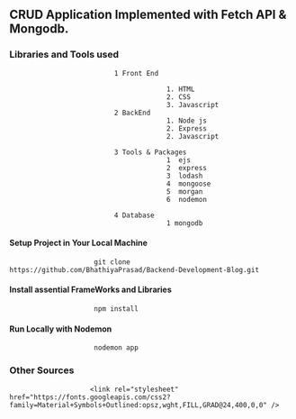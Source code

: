 ## CRUD Application Implemented with Fetch API & Mongodb.

### Libraries and Tools used  

                              1 Front End

                                           1. HTML
                                           2. CSS
                                           3. Javascript
                              2 BackEnd
                                           1. Node js
                                           2. Express
                                           2. Javascript
                                          
                              3 Tools & Packages        
                                           1  ejs
                                           2  express
                                           3  lodash
                                           4  mongoose
                                           5  morgan
                                           6  nodemon
                                           
                              4 Database
                                           1 mongodb

#### Setup Project in Your Local Machine

                         git clone https://github.com/BhathiyaPrasad/Backend-Development-Blog.git

#### Install assential FrameWorks and Libraries 
                          
                         npm install

#### Run Locally with Nodemon 

                         nodemon app

### Other Sources 
                        <link rel="stylesheet" href="https://fonts.googleapis.com/css2?family=Material+Symbols+Outlined:opsz,wght,FILL,GRAD@24,400,0,0" />
